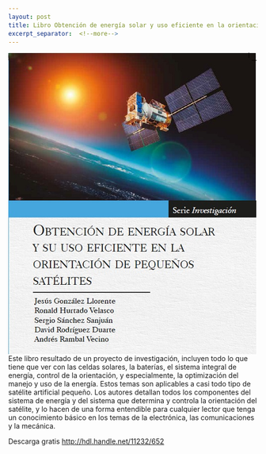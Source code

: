 ```yaml
---
layout: post
title: Libro Obtención de energía solar y uso eficiente en la orientación de pequeños satélites
excerpt_separator:  <!--more-->
---
```



<p>
<img src="LibroEnSat.jpg" alt="Libro Energía en satélites" align="left"> Este libro  resultado de un proyecto de investigación, incluyen todo lo que tiene que ver con las celdas solares, la baterías, el sistema integral de energía, control de la orientación, y especialmente, la optimización del manejo y uso de la energía. Estos temas son aplicables a casi todo tipo de satélite artificial pequeño.  Los autores detallan todos los componentes del sistema de energía y del sistema que determina y controla la orientación del satélite, y lo hacen de una forma entendible para cualquier lector que tenga un conocimiento básico en los temas de la electrónica, las comunicaciones y la mecánica.
</p>

Descarga gratis http://hdl.handle.net/11232/652
